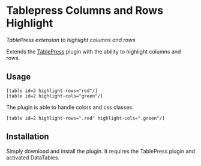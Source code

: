 # Tablepress Columns and Rows Highlight
*TablePress extension to highlight columns and rows*

Extends the [TablePress](https://tablepress.org/) plugin with the ability to highlight columns and rows.

## Usage

```
[table id=2 highlight-rows="red"/]
[table id=2 highlight-cols="green"/]
```

The plugin is able to handle colors and css classes.

```
[table id=2 highlight-rows=".red" highlight-cols=".green"/]
```

## Installation

Simply download and install the plugin. It requires the TablePress plugin and activated DataTables.

